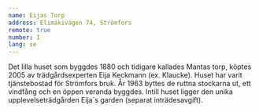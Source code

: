 ```yaml
---
name: Eijas Torp
address: Elimäkivägen 74, Strömfors
remote: true
number: I
lang: se
---
```

Det lilla huset som byggdes 1880 och tidigare kallades Mantas torp, köptes 2005 av trädgårdsexperten Eija Keckmann (ex. Klaucke). Huset har varit tjänstebostad för Strömfors bruk. År 1963 byttes de ruttna stockarna ut, ett vindfång och en öppen veranda byggdes. Intill huset ligger den unika upplevelseträdgården Eija´s garden (separat inträdesavgift).